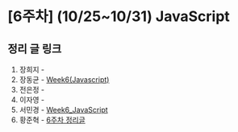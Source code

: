 # [6주차] (10/25~10/31) JavaScript

## 정리 글 링크

1. 장희지 - 
2. 장동균 - [Week6(Javascript)](https://dongkyun-jang.tistory.com/92)
3. 전은정 - 
4. 이자영 - 
5. 서민경 - [Week6_JavaScript](https://min1307.tistory.com/25) 
6. 황준혁 - [6주차 정리글](https://strawji.tistory.com/9)
